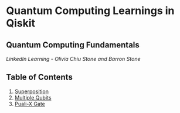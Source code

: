 # Quantum Computing Learnings in Qiskit
## Quantum Computing Fundamentals
*LinkedIn Learning - Olivia Chiu Stone and Barron Stone* 


## Table of Contents
1. [Superposition](https://github.com/arodr95/qiskit-learning/blob/main/1_superposition.ipynb)
2. [Multiple Qubits](https://github.com/arodr95/qiskit-learning/blob/main/2_multiple_qubits.ipynb)
3. [Puali-X Gate](https://github.com/arodr95/qiskit-learning/blob/main/3_pauli_x_gate.ipynb)
